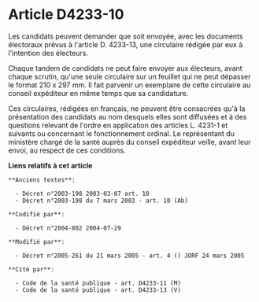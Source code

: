 # Article D4233-10

Les candidats peuvent demander que soit envoyée, avec les documents électoraux prévus à l'article D. 4233-13, une circulaire
rédigée par eux à l'intention des électeurs. 

Chaque tandem de candidats ne peut faire envoyer aux électeurs, avant chaque scrutin, qu'une seule circulaire sur un feuillet
qui ne peut dépasser le format 210 x 297 mm. Il fait parvenir un exemplaire de cette circulaire au conseil expéditeur en même
temps que sa candidature. 

Ces circulaires, rédigées en français, ne peuvent être consacrées qu'à la présentation des candidats au nom desquels elles
sont diffusées et à des questions relevant de l'ordre en application des articles L. 4231-1 et suivants ou concernant le
fonctionnement ordinal. Le représentant du ministère chargé de la santé auprès du conseil expéditeur veille, avant leur
envoi, au respect de ces conditions.

**Liens relatifs à cet article**

	**Anciens textes**:

	  - Décret n°2003-198 2003-03-07 art. 10
	  - Décret n°2003-198 du 7 mars 2003 - art. 10 (Ab)

	**Codifié par**:

	  - Décret n°2004-802 2004-07-29

	**Modifié par**:

	  - Décret n°2005-261 du 21 mars 2005 - art. 4 () JORF 24 mars 2005

	**Cité par**:

	  - Code de la santé publique - art. D4233-11 (M)
	  - Code de la santé publique - art. D4233-13 (V)
